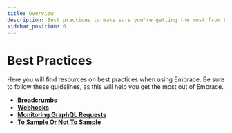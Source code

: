 ```yaml
---
title: Overview
description: Best practices to make sure you're getting the most from Embrace
sidebar_position: 0
---
```


# Best Practices

Here you will find resources on best practices when using Embrace.
Be sure to follow these guidelines, as this will help you get the most out of Embrace.

* [**Breadcrumbs**](/best-practices/breadcrumbs/)
* [**Webhooks**](/best-practices/webhooks/)
* [**Monitoring GraphQL Requests**](/best-practices/graphql/)
* [**To Sample Or Not To Sample**](/best-practices/sampling)